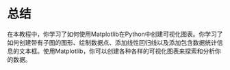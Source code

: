 # 总结

在本教程中，你学习了如何使用Matplotlib在Python中创建可视化图表。你学习了如何创建带有子图的图形、绘制数据点、添加线性回归线以及添加包含数据统计信息的文本框。使用Matplotlib，你可以创建各种各样的可视化图表来探索和分析你的数据。
